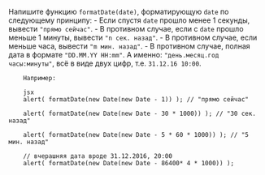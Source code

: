 Напишите функцию `formatDate(date)`, форматирующую `date` по следующему принципу:
    - Если спустя `date` прошло менее 1 секунды, вывести `"прямо сейчас"`.
    - В противном случае, если с `date` прошло меньше 1 минуты, вывести `"n сек. назад"`.
    - В противном случае, если меньше часа, вывести `"m мин. назад"`.
    - В противном случае, полная дата в формате `"DD.MM.YY HH:mm"`. А именно: `"день.месяц.год часы:минуты"`, всё в виде двух цифр, т.е. `31.12.16 10:00`.
        
        Например:
        
        jsx
        alert( formatDate(new Date(new Date - 1)) ); // "прямо сейчас"
        
        alert( formatDate(new Date(new Date - 30 * 1000)) ); // "30 сек. назад"
        
        alert( formatDate(new Date(new Date - 5 * 60 * 1000)) ); // "5 мин. назад"
        
        // вчерашняя дата вроде 31.12.2016, 20:00
        alert( formatDate(new Date(new Date - 86400* 4 * 1000)) );
       
